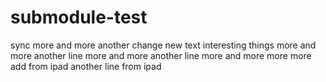 # submodule-test

sync
more and more
another change
new text
interesting things
more and more
another line
more and more
another line
more and more
more 
more 
add from ipad
another line from ipad

